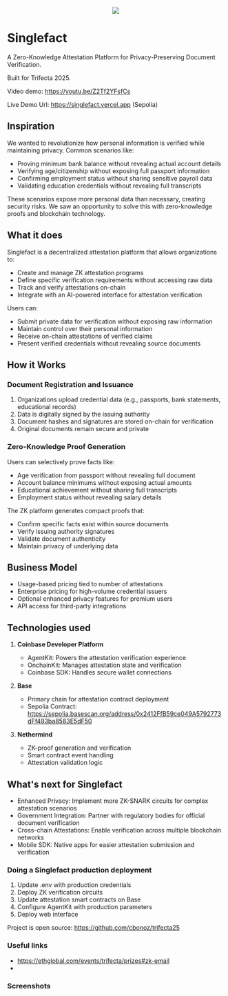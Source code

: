<p align='center'>
  <img src="https://i.ibb.co/SXpVzYXJ/stamp-x.png"/>
</p>

# Singlefact

A Zero-Knowledge Attestation Platform for Privacy-Preserving Document Verification.

Built for Trifecta 2025.

Video demo: https://youtu.be/Z2Tf2YFsfCs

Live Demo Url: https://singlefact.vercel.app (Sepolia)

## Inspiration

We wanted to revolutionize how personal information is verified while maintaining privacy. Common scenarios like:
- Proving minimum bank balance without revealing actual account details
- Verifying age/citizenship without exposing full passport information
- Confirming employment status without sharing sensitive payroll data
- Validating education credentials without revealing full transcripts

These scenarios expose more personal data than necessary, creating security risks. We saw an opportunity to solve this with zero-knowledge proofs and blockchain technology.

## What it does

Singlefact is a decentralized attestation platform that allows organizations to:

- Create and manage ZK attestation programs
- Define specific verification requirements without accessing raw data
- Track and verify attestations on-chain
- Integrate with an AI-powered interface for attestation verification

Users can:
- Submit private data for verification without exposing raw information
- Maintain control over their personal information
- Receive on-chain attestations of verified claims
- Present verified credentials without revealing source documents

## How it Works

### Document Registration and Issuance
1. Organizations upload credential data (e.g., passports, bank statements, educational records)
2. Data is digitally signed by the issuing authority
3. Document hashes and signatures are stored on-chain for verification
4. Original documents remain secure and private

### Zero-Knowledge Proof Generation
Users can selectively prove facts like:
- Age verification from passport without revealing full document
- Account balance minimums without exposing actual amounts
- Educational achievement without sharing full transcripts
- Employment status without revealing salary details

The ZK platform generates compact proofs that:
- Confirm specific facts exist within source documents
- Verify issuing authority signatures
- Validate document authenticity
- Maintain privacy of underlying data

## Business Model

- Usage-based pricing tied to number of attestations
- Enterprise pricing for high-volume credential issuers
- Optional enhanced privacy features for premium users
- API access for third-party integrations

## Technologies used

1. <b>Coinbase Developer Platform</b>
   - AgentKit: Powers the attestation verification experience
   - OnchainKit: Manages attestation state and verification
   - Coinbase SDK: Handles secure wallet connections

2. <b>Base</b>
   - Primary chain for attestation contract deployment
   - Sepolia Contract: https://sepolia.basescan.org/address/0x2412FfB59ce049A5792773dFf493ba8583E5dF50

3. <b>Nethermind</b>
   - ZK-proof generation and verification
   - Smart contract event handling
   - Attestation validation logic

## What's next for Singlefact

- Enhanced Privacy: Implement more ZK-SNARK circuits for complex attestation scenarios
- Government Integration: Partner with regulatory bodies for official document verification
- Cross-chain Attestations: Enable verification across multiple blockchain networks
- Mobile SDK: Native apps for easier attestation submission and verification

### Doing a Singlefact production deployment

1. Update .env with production credentials
2. Deploy ZK verification circuits
3. Update attestation smart contracts on Base
4. Configure AgentKit with production parameters
5. Deploy web interface

Project is open source: https://github.com/cbonoz/trifecta25


### Useful links

* https://ethglobal.com/events/trifecta/prizes#zk-email
*

### Screenshots
